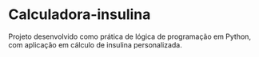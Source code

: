 # Calculadora-insulina
Projeto desenvolvido como prática de lógica de programação em Python, com aplicação em cálculo de insulina personalizada.
